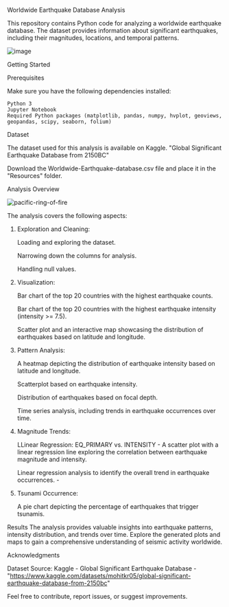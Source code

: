 Worldwide Earthquake Database Analysis

This repository contains Python code for analyzing a worldwide earthquake database. The dataset provides information about significant earthquakes, including their magnitudes, locations, and temporal patterns.

![image](https://github.com/Ngot97/Project-1/assets/150645979/35eb3f19-c4c7-4d21-bf8b-eee9a6813975)

Getting Started

Prerequisites

Make sure you have the following dependencies installed:

	Python 3
	Jupyter Notebook
	Required Python packages (matplotlib, pandas, numpy, hvplot, geoviews, geopandas, scipy, seaborn, folium)

Dataset

The dataset used for this analysis is available on Kaggle. "Global Significant Earthquake Database from 2150BC" 

Download the Worldwide-Earthquake-database.csv file and place it in the "Resources" folder.

Analysis Overview

![pacific-ring-of-fire](https://github.com/Ngot97/Project-1/assets/150645979/814b6be3-06ce-482b-964b-d166ccdd2c1e)

The analysis covers the following aspects:

1. Exploration and Cleaning:
   
	Loading and exploring the dataset.

	Narrowing down the columns for analysis.
	
 	Handling null values.

2. Visualization:
   
	Bar chart of the top 20 countries with the highest earthquake counts.
	
 	Bar chart of the top 20 countries with the highest earthquake intensity (intensity >= 7.5).
	
 	Scatter plot and an interactive map showcasing the distribution of earthquakes based on latitude and longitude.

3. Pattern Analysis:
	
	A heatmap depicting the distribution of earthquake intensity based on latitude and longitude.
	
 	Scatterplot based on earthquake intensity.
	
 	Distribution of earthquakes based on focal depth.
	
	Time series analysis, including trends in earthquake occurrences over time.


5. Magnitude Trends:
	
 	LLinear Regression: EQ_PRIMARY vs. INTENSITY - A scatter plot with a linear regression line exploring the correlation between earthquake magnitude and intensity.
	
 	Linear regression analysis to identify the overall trend in earthquake occurrences. - 

6. Tsunami Occurrence:
   
	A pie chart depicting the percentage of earthquakes that trigger tsunamis.

Results
The analysis provides valuable insights into earthquake patterns, intensity distribution, and trends over time. Explore the generated plots and maps to gain a comprehensive understanding of seismic activity worldwide.


Acknowledgments

Dataset Source: Kaggle - Global Significant Earthquake Database - "https://www.kaggle.com/datasets/mohitkr05/global-significant-earthquake-database-from-2150bc"

Feel free to contribute, report issues, or suggest improvements.

